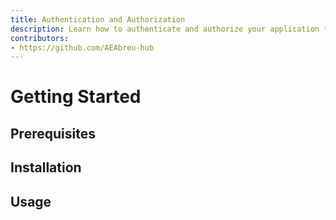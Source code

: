 ```yaml
---
title: Authentication and Authorization
description: Learn how to authenticate and authorize your application to use the InDesign API.
contributors:
- https://github.com/AEAbreu-hub
---
```


# Getting Started

## Prerequisites

## Installation

## Usage
